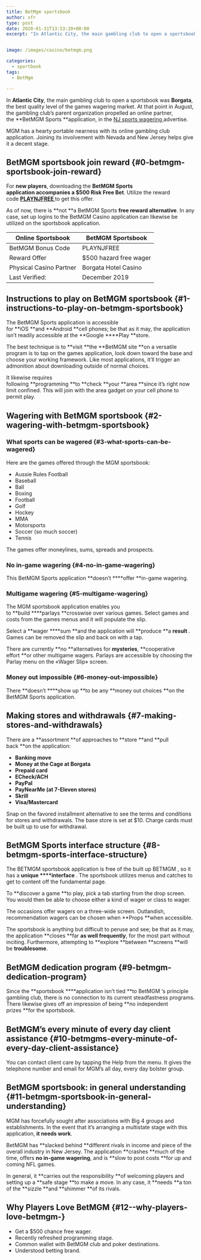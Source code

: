 ```yaml
---
title: BetMgm sportsbook
author: xfr
type: post
date: 2020-01-31T13:53:20+00:00
excerpt: "In Atlantic City, the main gambling club to open a sportsbook was Borgata, the best quality level of the games wagering market. At that point in August, the gambling club's parent organization propelled an online partner, the BetMGM Sports application, in the NJ sports wagering advertise."


image: /images/casino/betmgm.png

categories:
  - sportbook
tags:
  - BetMgm

---
```

In **Atlantic City**, the main gambling club to open a sportsbook was **Borgata**, the best quality level of the games wagering market. At that point in August, the gambling club&#8217;s parent organization propelled an online partner, the **BetMGM Sports **application, in the [NJ sports wagering ][1]advertise.

MGM has a hearty portable nearness with its online gambling club application. Joining its involvement with Nevada and New Jersey helps give it a decent stage.

## BetMGM sportsbook join reward {#0-betmgm-sportsbook-join-reward}

For&nbsp;**new&nbsp;players**, downloading the&nbsp;**BetMGM Sports application&nbsp;**accompanies a&nbsp;**$500 Risk Free Bet**. Utilize the reward code&nbsp;<a rel="noreferrer noopener" aria-label=" (opens in a new tab)" href="/visit/playmgm/" target="_blank"><strong>PLAYNJFREE&nbsp;</strong></a>to get this offer.

As of now, there is&nbsp;**not&nbsp;**a BetMGM Sports&nbsp;**free reward alternative**. In any case, set up logins to the BetMGM Casino application can likewise be utilized on the sportsbook application.

|        Online Sportsbook            |        BetMGM Sportsbook           |
|-------------------------------------|------------------------------------|
|        BetMGM Bonus Code            |         PLAYNJFREE                 |
|        Reward Offer                 |        $500 hazard free wager      |
|        Physical Casino Partner      |        Borgata Hotel Casino        |
|        Last Verified:               |        December 2019               |

## Instructions to play on BetMGM sportsbook {#1-instructions-to-play-on-betmgm-sportsbook}

The BetMGM Sports application is accessible for&nbsp;**iOS&nbsp;**and&nbsp;**Android&nbsp;**cell phones; be that as it may, the application isn&#8217;t&nbsp;readily&nbsp;accessible at the&nbsp;**Google&nbsp;****Play&nbsp;**store.

The best technique is to&nbsp;**visit&nbsp;**the&nbsp;**BetMGM site&nbsp;**on a versatile program is to tap on the games application, look down toward the base and choose your working framework. Like most applications, it&#8217;ll trigger an admonition about downloading outside of normal choices.

It likewise requires following&nbsp;**programming&nbsp;**to&nbsp;**check&nbsp;**your&nbsp;**area&nbsp;**since it&#8217;s right now limit confined. This will join with the area gadget on your cell phone to permit play.

## Wagering with BetMGM sportsbook {#2-wagering-with-betmgm-sportsbook}

### What sports can be wagered {#3-what-sports-can-be-wagered}

Here are the games offered through the MGM sportsbook:

  * Aussie Rules Football
  * Baseball
  * Ball
  * Boxing
  * Football
  * Golf
  * Hockey
  * MMA
  * Motorsports
  * Soccer (so much soccer)
  * Tennis

The games offer moneylines, sums, spreads and prospects.

### No in-game wagering {#4-no-in-game-wagering}

This BetMGM Sports application&nbsp;**doesn&#8217;t&nbsp;****offer&nbsp;**in-game wagering.

### Multigame wagering {#5-multigame-wagering}

The MGM sportsbook application enables you to&nbsp;**build&nbsp;****parlays&nbsp;**crosswise over various games. Select games and costs from the games menus and it will populate the slip.

Select a&nbsp;**wager&nbsp;****sum&nbsp;**and the application will&nbsp;**produce&nbsp;**a&nbsp;**result&nbsp;**. Games can be removed the slip and back on with a tap.

There are currently&nbsp;**no&nbsp;**alternatives for&nbsp;**mysteries**,&nbsp;**cooperative effort&nbsp;**or other multigame wagers. Parlays are accessible by choosing the Parlay menu on the &#171;Wager Slip&#187; screen.

### Money out impossible {#6-money-out-impossible}

There&nbsp;**doesn&#8217;t&nbsp;****show up&nbsp;**to be any&nbsp;**money out choices&nbsp;**on the BetMGM Sports application.

## Making stores and withdrawals {#7-making-stores-and-withdrawals}

There are a&nbsp;**assortment&nbsp;**of approaches to&nbsp;**store&nbsp;**and&nbsp;**pull back&nbsp;**on the application:

  * **Banking move**
  * **Money at the Cage at Borgata**
  * **Prepaid card**
  * **ECheck/ACH**
  * **PayPal**
  * **PayNearMe (at 7-Eleven stores)**
  * **Skrill**
  * **Visa/Mastercard**

Snap on the favored installment alternative to see the terms and conditions for stores and withdrawals. The base store is set at $10. Charge cards must be built up to use for withdrawal.

## BetMGM Sports interface structure {#8-betmgm-sports-interface-structure}

The BETMGM sportsbook application is free of the built up BETMGM , so it has a&nbsp;**unique&nbsp;****interface&nbsp;**. The sportsbook utilizes menus and catches to get to content off the fundamental page.

To&nbsp;**discover a game&nbsp;**to play, pick a tab starting from the drop screen. You would then be able to choose either a kind of wager or class to wager.

The occasions offer wagers on a three-wide screen. Outlandish, recommendation wagers can be chosen when&nbsp;**Props&nbsp;**when accessible.

The sportsbook is anything but difficult to peruse and see; be that as it may, the application&nbsp;**closes&nbsp;**far&nbsp;**as well&nbsp;frequently**, for the most part without inciting. Furthermore, attempting to&nbsp;**explore&nbsp;**between&nbsp;**screens&nbsp;**will be&nbsp;**troublesome**.

## BetMGM dedication program {#9-betmgm-dedication-program}

Since the&nbsp;**sportsbook&nbsp;****application isn&#8217;t tied&nbsp;**to BetMGM &#8216;s principle gambling club, there is no connection to its current steadfastness programs. There likewise gives off an impression of being&nbsp;**no independent prizes&nbsp;**for the sportsbook.

## BetMGM&#8217;s every minute of every day client assistance {#10-betmgms-every-minute-of-every-day-client-assistance}

You can contact client care by tapping the Help from the menu. It gives the telephone number and email for MGM&#8217;s all day, every day bolster group.

## BetMGM sportsbook: in general understanding {#11-betmgm-sportsbook-in-general-understanding}

MGM has forcefully sought after associations with Big 4 groups and establishments. In the event that it&#8217;s arranging a multistate stage with this application,&nbsp;**it&nbsp;needs&nbsp;work**.

BetMGM has&nbsp;**slacked&nbsp;behind&nbsp;**different rivals in income and piece of the overall industry in New Jersey. The application&nbsp;**crashes&nbsp;**much of the time, offers&nbsp;**no in-game wagering**,&nbsp;and is&nbsp;**slow to post costs&nbsp;**for up and coming NFL games.

In general, it&nbsp;**carries out the responsibility&nbsp;**of welcoming players and setting up a&nbsp;**safe&nbsp;stage&nbsp;**to make a move. In any case, it&nbsp;**needs&nbsp;**a ton of the&nbsp;**sizzle&nbsp;**and&nbsp;**shimmer&nbsp;**of its rivals.

## Why Players Love BetMGM  {#12--why-players-love-betmgm-}

  * Get a $500 chance free wager.
  * Recently refreshed programming stage.
  * Common wallet with BetMGM club and poker destinations.
  * Understood betting brand.

 [1]: /sports-betting/